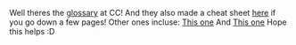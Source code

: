 Well theres the [glossary](http://www.codecademy.com/docs/glossary) at CC!
And they also made a cheat sheet [here](http://www.codecademy.com/files/codekit/resources.pdf) if you go down a few pages!
Other ones incluse:
[This one](http://webs.uvigo.es/redes/php/javascript-cheat-sheet-v1.pdf)
And [This one](http://www.cheatography.com/davechild/cheat-sheets/javascript/)
Hope this helps :D